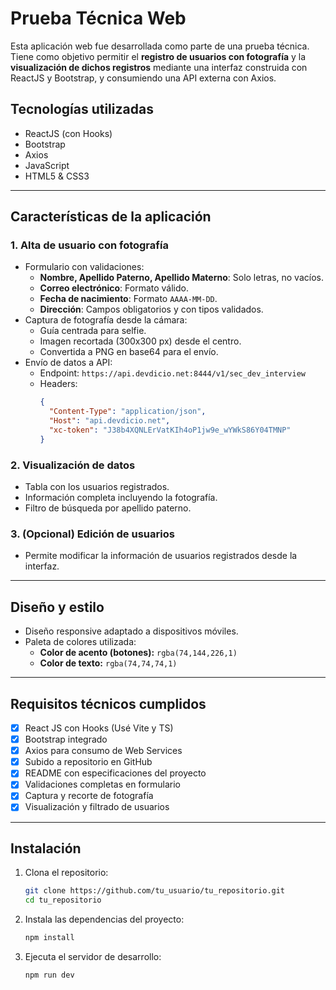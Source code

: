 # Prueba Técnica Web

Esta aplicación web fue desarrollada como parte de una prueba técnica. Tiene como objetivo permitir el **registro de usuarios con fotografía** y la **visualización de dichos registros** mediante una interfaz construida con ReactJS y Bootstrap, y consumiendo una API externa con Axios.

## Tecnologías utilizadas

- ReactJS (con Hooks)
- Bootstrap
- Axios
- JavaScript
- HTML5 & CSS3

---

## Características de la aplicación

### 1. Alta de usuario con fotografía

- Formulario con validaciones:
  - **Nombre, Apellido Paterno, Apellido Materno**: Solo letras, no vacíos.
  - **Correo electrónico**: Formato válido.
  - **Fecha de nacimiento**: Formato `AAAA-MM-DD`.
  - **Dirección**: Campos obligatorios y con tipos validados.
- Captura de fotografía desde la cámara:
  - Guía centrada para selfie.
  - Imagen recortada (300x300 px) desde el centro.
  - Convertida a PNG en base64 para el envío.
- Envío de datos a API:
  - Endpoint: `https://api.devdicio.net:8444/v1/sec_dev_interview`
  - Headers:
    ```json
    {
      "Content-Type": "application/json",
      "Host": "api.devdicio.net",
      "xc-token": "J38b4XQNLErVatKIh4oP1jw9e_wYWkS86Y04TMNP"
    }
    ```

### 2. Visualización de datos

- Tabla con los usuarios registrados.
- Información completa incluyendo la fotografía.
- Filtro de búsqueda por apellido paterno.

### 3. (Opcional) Edición de usuarios

- Permite modificar la información de usuarios registrados desde la interfaz.

---

## Diseño y estilo

- Diseño responsive adaptado a dispositivos móviles.
- Paleta de colores utilizada:
  - **Color de acento (botones):** `rgba(74,144,226,1)`
  - **Color de texto:** `rgba(74,74,74,1)`

---

## Requisitos técnicos cumplidos

- [x] React JS con Hooks (Usé Vite y TS)
- [x] Bootstrap integrado
- [x] Axios para consumo de Web Services
- [x] Subido a repositorio en GitHub
- [x] README con especificaciones del proyecto
- [x] Validaciones completas en formulario
- [x] Captura y recorte de fotografía
- [x] Visualización y filtrado de usuarios

---

## Instalación

1. Clona el repositorio:
   ```bash
   git clone https://github.com/tu_usuario/tu_repositorio.git
   cd tu_repositorio

2. Instala las dependencias del proyecto:
   ```bash
   npm install

3. Ejecuta el servidor de desarrollo:
   ```bash
   npm run dev
